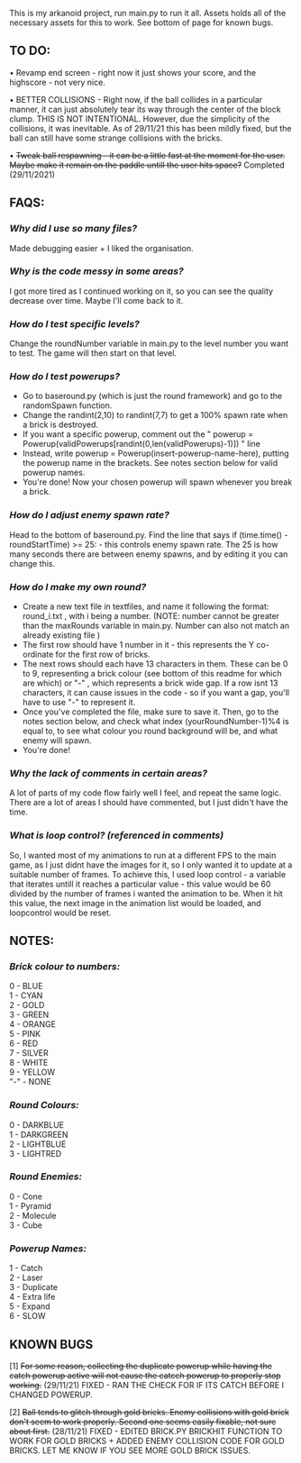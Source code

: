 This is my arkanoid project, run main.py to run it all. Assets holds all of the necessary assets for this to work. See bottom of page for known bugs. 

## TO DO:  

• Revamp end screen - right now it just shows your score, and the highscore - not very nice.  

• BETTER COLLISIONS - Right now, if the ball collides in a particular manner, it can just absolutely tear its way through the center of the block clump. THIS IS NOT INTENTIONAL. However, due the simplicity of the collisions, it was inevitable. As of 29/11/21 this has been mildly fixed, but the ball can still have some strange collisions with the bricks.

• ~~Tweak ball respawning - it can be a little fast at the moment for the user. Maybe make it remain on the paddle untill the user hits space?~~ Completed (29/11/2021)

## **FAQS:**

### *Why did I use so many files?*  

Made debugging easier + I liked the organisation.

### *Why is the code messy in some areas?*  

I got more tired as I continued working on it, so you can see the quality decrease over time. Maybe I'll come back to it. 

### *How do I test specific levels?*  

Change the roundNumber variable in main.py to the level number you want to test. The game will then start on that level. 

### *How do I test powerups?*  

- Go to baseround.py (which is just the round framework) and go to the randomSpawn function.   
- Change the randint(2,10) to randint(7,7) to get a 100% spawn rate when a brick is destroyed.   
- If you want a specific powerup, comment out the " powerup = Powerup(validPowerups[randint(0,len(validPowerups)-1)]) " line   
- Instead, write powerup = Powerup(insert-powerup-name-here), putting the powerup name in the brackets. See notes section below for valid powerup names. 
- You're done! Now your chosen powerup will spawn whenever you break a brick.  

### *How do I adjust enemy spawn rate?*
Head to the bottom of baseround.py. Find the line that says if (time.time() - roundStartTime) >= 25:  - this controls enemy spawn rate. The 25 is how many seconds there are between enemy spawns, and by editing it you can change this. 

### *How do I make my own round?*  

- Create a new text file in textfiles, and name it following the format: round_i.txt , with i being a number. (NOTE: number cannot be greater than the maxRounds variable in main.py. Number can also not match an already existing file )    
- The first row should have 1 number in it - this represents the Y co-ordinate for the first row of bricks.    
- The next rows should each have 13 characters in them. These can be 0 to 9, representing a brick colour (see bottom of this readme for which are which) or "-" , which represents a brick wide gap. If a row isnt 13 characters, it can cause issues in the code - so if you want a gap, you'll have to use "-" to represent it.    
- Once you've completed the file, make sure to save it. Then, go to the notes section below, and check what index (yourRoundNumber-1)%4 is equal to, to see what colour you round background will be, and what enemy will spawn.    
- You're done!     

### *Why the lack of comments in certain areas?*

A lot of parts of my code flow fairly well I feel, and repeat the same logic. There are a lot of areas I should have commented, but I just didn't have the time. 

### *What is loop control? (referenced in comments)*

So, I wanted most of my animations to run at a different FPS to the main game, as I just didnt have the images for it, so I only wanted it to update at a suitable number of frames. To achieve this, I used loop control - a variable that iterates untill it reaches a particular value - this value would be 60 divided by the number of frames i wanted the animation to be. When it hit this value, the next image in the animation list would be loaded, and loopcontrol would be reset.  



## **NOTES:**

### *Brick colour to numbers:*  

0 - BLUE  
1 - CYAN  
2 - GOLD  
3 - GREEN  
4 - ORANGE  
5 - PINK  
6 - RED  
7 - SILVER  
8 - WHITE  
9 - YELLOW  
"-" - NONE

### *Round Colours:*  

0 - DARKBLUE  
1 - DARKGREEN  
2 - LIGHTBLUE  
3 - LIGHTRED  

### *Round Enemies:*  

0 - Cone  
1 - Pyramid  
2 - Molecule  
3 - Cube  

### *Powerup Names:*  
1 - Catch  
2 - Laser  
3 - Duplicate  
4 - Extra life  
5 - Expand  
6 - SLOW




## **KNOWN BUGS**  

[1] ~~For some reason, collecting the duplicate powerup while having the catch powerup active will not cause the catcch powerup to properly stop working.~~ (29/11/21) FIXED - RAN THE CHECK FOR IF ITS CATCH BEFORE I CHANGED POWERUP.  

[2] ~~Ball tends to glitch through gold bricks. Enemy collisions with gold brick don't seem to work properly. Second one seems easily fixable, not sure about first.~~ (28/11/21) FIXED - EDITED BRICK.PY BRICKHIT FUNCTION TO WORK FOR GOLD BRICKS + ADDED ENEMY COLLISION CODE FOR GOLD BRICKS. LET ME KNOW IF YOU SEE MORE GOLD BRICK ISSUES. 
